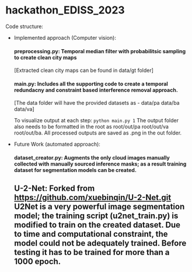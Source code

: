 # hackathon_EDISS_2023

Code structure:
 - Implemented approach (Computer vision):
     #### preprocessing.py: Temporal median filter with probabilitsic sampling to create clean city maps
     [Extracted clean city maps can be found in data/gt folder]
     
     #### main.py: Includes all the supporting code to create a temporal redundacny and constraint based interference removal approach.
     [The data folder will have the provided datasets as - data/pa data/ba data/va]
     
     To visualize output at each step: `python main.py 1`
     The output folder also needs to be formatted in the root as root/out/pa root/out/va root/out/ba. All processed outputs are saved as .png in the out folder.
 - Future Work (automated approach): 
     #### dataset_creator.py: Augments the only cloud images manually collected with manually sourced inference masks; as a result training dataset for segmentation models can be created.
     ## U-2-Net: Forked from https://github.com/xuebinqin/U-2-Net.git U2Net is a very powerful image segmentation model; the training script (u2net_train.py) is modified to train on the created dataset. Due to time and computational constraint, the model could not be adequately trained. Before testing it has to be trained for more than a 1000 epoch.
